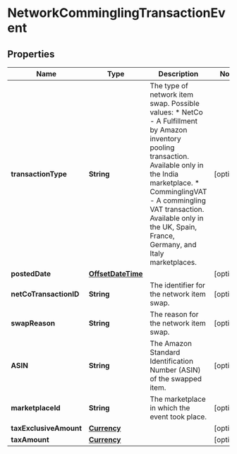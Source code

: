 # NetworkComminglingTransactionEvent

## Properties
Name | Type | Description | Notes
------------ | ------------- | ------------- | -------------
**transactionType** | **String** | The type of network item swap.  Possible values:  * NetCo - A Fulfillment by Amazon inventory pooling transaction. Available only in the India marketplace.  * ComminglingVAT - A commingling VAT transaction. Available only in the UK, Spain, France, Germany, and Italy marketplaces. |  [optional]
**postedDate** | [**OffsetDateTime**](OffsetDateTime.md) |  |  [optional]
**netCoTransactionID** | **String** | The identifier for the network item swap. |  [optional]
**swapReason** | **String** | The reason for the network item swap. |  [optional]
**ASIN** | **String** | The Amazon Standard Identification Number (ASIN) of the swapped item. |  [optional]
**marketplaceId** | **String** | The marketplace in which the event took place. |  [optional]
**taxExclusiveAmount** | [**Currency**](Currency.md) |  |  [optional]
**taxAmount** | [**Currency**](Currency.md) |  |  [optional]
